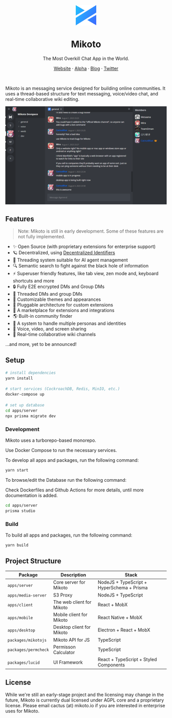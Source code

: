 <p align="center">
  <img src="./apps/client/public/logo/logo-mono.svg" width="64px">
</p>

<h1 align="center">
  Mikoto
</h1>

<p align="center">The Most Overkill Chat App in the World.</p>
<p align="center">
  <a href='https://mikoto.io'>Website</a> · 
  <a href='https://alpha.mikoto.io'>Alpha</a> ·
  <a href='https://blog.mikoto.io'>Blog</a> ·
  <a href='https://twitter.com/mikotoIO'>Twitter</a>
</p>
<br>

Mikoto is an messaging service designed for building online communities. It uses a thread-based structure for text messaging, voice/video chat, and real-time collaborative wiki editing.

<p align="center">
  <img src="./screenshots/img1.png" width="600px">
</p>

## Features

> Note: Mikoto is still in early development. Some of these features are not fully implemented.

- ✨ Open Source (with proprietary extensions for enterprise support)
- 🪐 Decentralized, using [Decentralized Identifiers](https://www.w3.org/TR/did-core/)
- 🧵 Threading system suitable for AI agent management
- 🔍 Semantic search to fight against the black hole of information
- ⚡️ Superuser friendly features, like tab view, zen mode and, keyboard shortcuts and more
- 🔒 Fully E2E encrypted DMs and Group DMs
- 🏡 Threaded DMs and group DMs
- 🎨 Customizable themes and appearances
- 🔌 Pluggable architecture for custom extensions
- 🛒 A marketplace for extensions and integrations
- 🌎 Built-in community finder
- 🥸 A system to handle multiple personas and identities
- 📡 Voice, video, and screen sharing
- 📝 Real-time collaborative wiki channels

...and more, yet to be announced!

## Setup

```sh
# install dependencies
yarn install

# start services (CockroachDB, Redis, MinIO, etc.)
docker-compose up

# set up database
cd apps/server
npx prisma migrate dev
```

### Development

Mikoto uses a turborepo-based monorepo.

Use Docker Compose to run the necessary services.

To develop all apps and packages, run the following command:

```sh
yarn start
```

To browse/edit the Database run the following command:

Check Dockerfiles and Github Actions for more details, until more documentation is added.

```sh
cd apps/server
prisma studio
```

### Build

To build all apps and packages, run the following command:

```sh
yarn build
```

## Project Structure

| Package              | Description               | Stack                                      |
| -------------------- | ------------------------- | ------------------------------------------ |
| `apps/server`        | Core server for Mikoto    | NodeJS + TypeScript + HyperSchema + Prisma |
| `apps/media-server`  | S3 Proxy                  | NodeJS + TypeScript                        |
| `apps/client`        | The web client for Mikoto | React + MobX                               |
| `apps/mobile`        | Mobile client for Mikoto  | React Native + MobX                        |
| `apps/desktop`       | Desktop client for Mikoto | Electron + React + MobX                    |
| `packages/mikotojs`  | Mikoto API for JS         | TypeScript                                 |
| `packages/permcheck` | Permisson Calculator      | TypeScript                                 |
| `packages/lucid`     | UI Framework              | React + TypeScript + Styled Components     |

## License

While we're still an early-stage project and the licensing may change in the future, Mikoto is currently dual licensed under AGPL core and a proprietary license. Please email cactus (at) mikoto.io if you are interested in enterprise uses for Mikoto.
